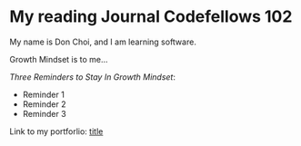 # My reading Journal Codefellows 102

My name is Don Choi, and I am learning software.

Growth Mindset is to me... 

*Three Reminders to Stay In Growth Mindset*:
* Reminder 1
* Reminder 2
* Reminder 3

Link to my portforlio: [title](https://github.com/dchoi294)
